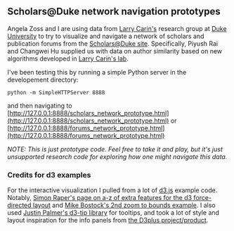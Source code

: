 ## Scholars@Duke network navigation prototypes

Angela Zoss and I are using data from [Larry Carin's][lcarin] research group at [Duke University][duke]
to try to visualize and navigate a network of scholars and publication forums from the [Scholars@Duke site][scholars]. 
Specifically, Piyush Rai and Changwei Hu supplied us with data on 
author similarity based on new algorithms developed in [Larry Carin's lab][lcarinres].

I've been testing this by running a simple Python server in the developement directory:

```
python -m SimpleHTTPServer 8888
```

and then navigating to 
[http://127.0.0.1:8888/scholars_network_prototype.html](http://127.0.0.1:8888/scholars_network_prototype.html)
or
[http://127.0.0.1:8888/forums_network_prototype.html](http://127.0.0.1:8888/forums_network_prototype.html)

*NOTE: This is just prototype code. Feel free to take it and play,
but it's just unsupported research code for exploring how one might navigate this data.*

[lcarin]: http://www.ece.duke.edu/faculty/lawrence-carin "Larry Carin Duke ECE"
[lcarinres]: http://people.ee.duke.edu/~lcarin/ "Larry Carin research group"
[duke]: http://www.duke.edu "Duke University"
[scholars]: https://scholars.duke.edu/ "Scholars@Duke"


### Credits for d3 examples

For the interactive visualization I pulled from a lot of [d3.js][d3] example code.
Notably, [Simon Raper's page on a-z of extra features for the d3 force-directed layout][aznet] 
and [Mike Bostock's 2nd zoom to bounds example][zoom]. 
I also used [Justin Palmer's d3-tip library][d3tip] for tooltips, and took a lot of
style and layout inspiration for the info panels from [the D3plus project/product][d3plus].


[d3]: http://d3js.org "d3"
[aznet]: http://www.coppelia.io/2014/07/an-a-to-z-of-extra-features-for-the-d3-force-layout/ "a-z of d3 force layout"
[d3tip]: https://github.com/Caged/d3-tip "d3 tooltips"
[zoom]: http://bl.ocks.org/mbostock/9656675 "d3 zoom to bounds"
[d3plus]: http://d3plus.org/ "D3plus"


